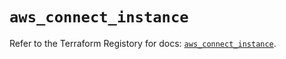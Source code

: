 # `aws_connect_instance`

Refer to the Terraform Registory for docs: [`aws_connect_instance`](https://registry.terraform.io/providers/hashicorp/aws/5.31.0/docs/resources/connect_instance).
